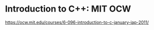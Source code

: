 # Introduction to C++: MIT OCW

<https://ocw.mit.edu/courses/6-096-introduction-to-c-january-iap-2011/>
